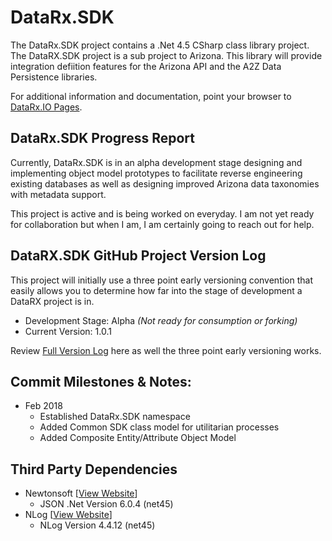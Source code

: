 # DataRx.SDK
The DataRx.SDK project contains a .Net 4.5 CSharp class library project. The DataRX.SDK project is a sub project to Arizona. This library will provide integration defiition features for the Arizona API and the A2Z Data Persistence libraries. 

For additional information and documentation, point your browser to [DataRx.IO  Pages](https://datarx.io).

## DataRx.SDK Progress Report
Currently, DataRx.SDK is in an alpha development stage designing and implementing object model prototypes to facilitate reverse engineering existing databases as well as designing improved Arizona data taxonomies with metadata support.

This project is active and is being worked on everyday. I am not yet ready for collaboration but when I am, I am certainly going to reach out for help. 

## DataRX.SDK GitHub Project Version Log
This project will initially use a three point early versioning convention that easily allows you to determine how far into the stage of development a DataRX project is in.

- Development Stage: Alpha *(Not ready for consumption or forking)*
- Current Version: 1.0.1

Review [Full Version Log](blob/master/Docs/VERSION_LOG.md) here as well the three point early versioning works.

## Commit Milestones & Notes:

- Feb 2018
  - Established DataRx.SDK namespace
  - Added Common SDK class model for utilitarian processes
  - Added Composite Entity/Attribute Object Model

## Third Party Dependencies

- Newtonsoft [[View Website](https://www.newtonsoft.com/json)]
  - JSON .Net Version 6.0.4 (net45)
- NLog [[View Website](http://nlog-project.org/)]
  - NLog Version 4.4.12 (net45)

